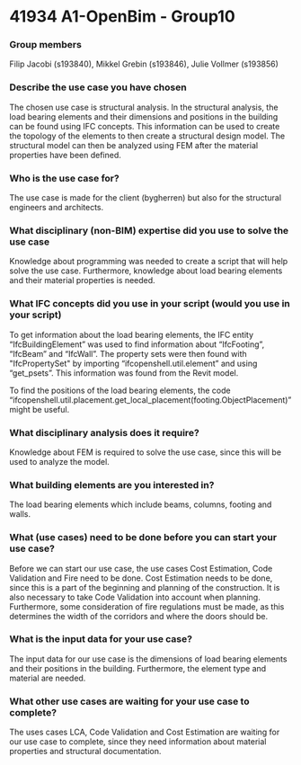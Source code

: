 # 41934 A1-OpenBim - Group10

### Group members
Filip Jacobi (s193840), Mikkel Grebin (s193846), Julie Vollmer (s193856)

### Describe the use case you have chosen
The chosen use case is structural analysis. In the structural analysis, the load bearing elements and their dimensions and positions in the building can be found using IFC concepts. This information can be used to create the topology of the elements to then create a structural design model. The structural model can then be analyzed using FEM after the material properties have been defined. 

### Who is the use case for?
The use case is made for the client (bygherren) but also for the structural engineers and architects. 

### What disciplinary (non-BIM) expertise did you use to solve the use case
Knowledge about programming was needed to create a script that will help solve the use case. Furthermore, knowledge about load bearing elements and their material properties is needed. 

### What IFC concepts did you use in your script (would you use in your script)
To get information about the load bearing elements, the IFC entity “IfcBuildingElement” was used to find information about “IfcFooting”, “IfcBeam” and “IfcWall”. The property sets were then found with "IfcPropertySet" by importing “ifcopenshell.util.element” and using “get_psets”. This information was found from the Revit model.

To find the positions of the load bearing elements, the code “ifcopenshell.util.placement.get_local_placement(footing.ObjectPlacement)” might be useful.  

### What disciplinary analysis does it require?
Knowledge about FEM is required to solve the use case, since this will be used to analyze the model.

### What building elements are you interested in?
The load bearing elements which include beams, columns, footing and walls.  

### What (use cases) need to be done before you can start your use case?
Before we can start our use case, the use cases Cost Estimation, Code Validation and Fire need to be done. Cost Estimation needs to be done, since this is a part of the beginning and planning of the construction. It is also necessary to take Code Validation into account when planning. Furthermore, some consideration of fire regulations must be made, as this determines the width of the corridors and where the doors should be. 

### What is the input data for your use case?
The input data for our use case is the dimensions of load bearing elements and their positions in the building. Furthermore, the element type and material are needed.

### What other use cases are waiting for your use case to complete?
The uses cases LCA, Code Validation and Cost Estimation are waiting for our use case to complete, since they need information about material properties and structural documentation. 
